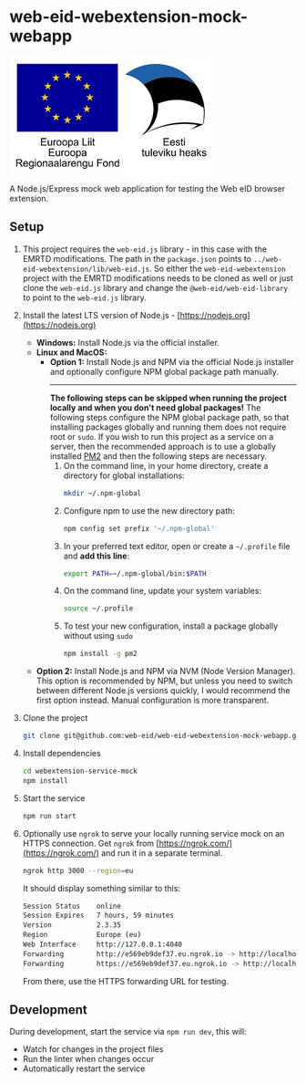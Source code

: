 # web-eid-webextension-mock-webapp

![European Regional Development Fund](https://github.com/open-eid/DigiDoc4-Client/blob/master/client/images/EL_Regionaalarengu_Fond.png)

A Node.js/Express mock web application for testing the Web eID browser extension.

## Setup
1. This project requires the `web-eid.js` library - in this case with the EMRTD modifications.
   The path in the `package.json` points to `../web-eid-webextension/lib/web-eid.js`.
   So either the `web-eid-webextension` project with the EMRTD modifications needs to be cloned as well or just clone the `web-eid.js`
   library and change the `@web-eid/web-eid-library` to point to the `web-eid.js` library.

2. Install the latest LTS version of Node.js - [https://nodejs.org](https://nodejs.org)
    - **Windows:** Install Node.js via the official installer.
    - **Linux and MacOS:**
      - **Option 1:** Install Node.js and NPM via the official Node.js installer and optionally configure NPM global package path manually.
        ___
        **The following steps can be skipped when running the project locally and when you don't need global packages!**
        The following steps configure the NPM global package path, so that installing packages globally and running them does not require root or `sudo`.
        If you wish to run this project as a service on a server, then the recommended approach is to use a globally installed [PM2](https://pm2.keymetrics.io) and then the following steps are necessary.
        1. On the command line, in your home directory, create a directory for global installations:
            ```bash
            mkdir ~/.npm-global
            ```
        2. Configure npm to use the new directory path:
            ```bash
            npm config set prefix '~/.npm-global'
            ```
        3. In your preferred text editor, open or create a `~/.profile` file and **add this line**:
            ```bash
            export PATH=~/.npm-global/bin:$PATH
            ```
        4. On the command line, update your system variables:
            ```bash
            source ~/.profile
            ```
        6. To test your new configuration, install a package globally without using `sudo`
            ```bash
            npm install -g pm2
            ```
    - **Option 2:** Install Node.js and NPM via NVM (Node Version Manager).
      This option is recommended by NPM, but unless you need to switch between different Node.js versions quickly, I would recommend the first option instead.
      Manual configuration is more transparent.

2. Clone the project
    ```bash
    git clone git@github.com:web-eid/web-eid-webextension-mock-webapp.git
    ```
3. Install dependencies
    ```bash
    cd webextension-service-mock
    npm install
    ```
3. Start the service
    ```bash
    npm run start
    ```
4. Optionally use `ngrok` to serve your locally running service mock on an HTTPS connection.
    Get `ngrok` from [https://ngrok.com/](https://ngrok.com/) and run it in a separate terminal.
    ```bash
    ngrok http 3000 --region=eu
    ```
    It should display something similar to this:
    ```bash
    Session Status    online
    Session Expires   7 hours, 59 minutes
    Version           2.3.35
    Region            Europe (eu)
    Web Interface     http://127.0.0.1:4040
    Forwarding        http://e569eb9def37.eu.ngrok.io -> http://localhost:3000
    Forwarding        https://e569eb9def37.eu.ngrok.io -> http://localhost:3000
    ```
    From there, use the HTTPS forwarding URL for testing.

## Development

During development, start the service via `npm run dev`, this will:

- Watch for changes in the project files
- Run the linter when changes occur
- Automatically restart the service
